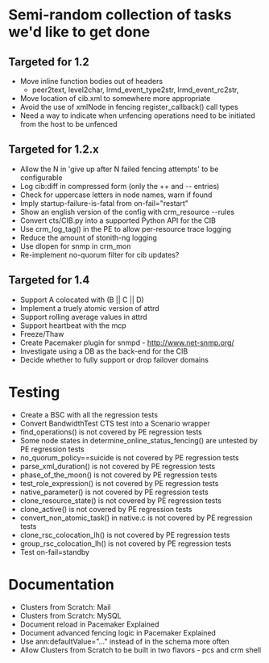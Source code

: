 # Semi-random collection of tasks we'd like to get done

## Targeted for 1.2
- Move inline function bodies out of headers
  - peer2text, level2char, lrmd_event_type2str, lrmd_event_rc2str, 
- Move location of cib.xml to somewhere more appropriate
- Avoid the use of xmlNode in fencing register_callback() call types
- Need a way to indicate when unfencing operations need to be initiated from the host to be unfenced

## Targeted for 1.2.x

- Allow the N in 'give up after N failed fencing attempts' to be configurable 
- Log cib:diff in compressed form (only the ++ and -- entries)  
- Check for uppercase letters in node names, warn if found
- Imply startup-failure-is-fatal from on-fail="restart" 
- Show an english version of the config with crm_resource --rules
- Convert cts/CIB.py into a supported Python API for the CIB
- Use crm_log_tag() in the PE to allow per-resource trace logging
- Reduce the amount of stonith-ng logging
- Use dlopen for snmp in crm_mon
- Re-implement no-quorum filter for cib updates?

## Targeted for 1.4

- Support A colocated with (B || C || D)
- Implement a truely atomic version of attrd
- Support rolling average values in attrd
- Support heartbeat with the mcp
- Freeze/Thaw
- Create Pacemaker plugin for snmpd - http://www.net-snmp.org/
- Investigate using a DB as the back-end for the CIB
- Decide whether to fully support or drop failover domains

# Testing
- Create a BSC with all the regression tests
- Convert BandwidthTest CTS test into a Scenario wrapper
- find_operations() is not covered by PE regression tests
- Some node states in determine_online_status_fencing() are untested by PE regression tests
- no_quorum_policy==suicide is not covered by PE regression tests
- parse_xml_duration() is not covered by PE regression tests
- phase_of_the_moon() is not covered by PE regression tests
- test_role_expression() is not covered by PE regression tests
- native_parameter() is not covered by PE regression tests
- clone_resource_state() is not covered by PE regression tests
- clone_active() is not covered by PE regression tests
- convert_non_atomic_task() in native.c is not covered by PE regression tests
- clone_rsc_colocation_lh() is not covered by PE regression tests
- group_rsc_colocation_lh() is not covered by PE regression tests
- Test on-fail=standby

# Documentation
- Clusters from Scratch: Mail
- Clusters from Scratch: MySQL
- Document reload in Pacemaker Explained
- Document advanced fencing logic in Pacemaker Explained
- Use ann:defaultValue="..." instead of <optional> in the schema more often
- Allow Clusters from Scratch to be built in two flavors - pcs and crm shell

